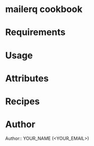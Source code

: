 # mailerq cookbook

# Requirements

# Usage

# Attributes

# Recipes

# Author

Author:: YOUR_NAME (<YOUR_EMAIL>)
